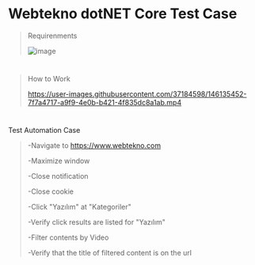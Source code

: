 # Webtekno dotNET Core Test Case

>Requirenments
>
>![image](https://user-images.githubusercontent.com/37184598/146230406-fe5413de-ab37-43d9-a1dd-c21d510065f1.png)
#
>How to Work
>
>https://user-images.githubusercontent.com/37184598/146135452-7f7a4717-a9f9-4e0b-b421-4f835dc8a1ab.mp4
#
Test Automation Case
>-Navigate to https://www.webtekno.com
>
>-Maximize window
>
>-Close notification
>
>-Close cookie
>
>-Click "Yazılım" at "Kategoriler"
>
>-Verify click results are listed for "Yazılım" 
>
>-Filter contents by Video 
>
>-Verify that the title of filtered content is on the url
